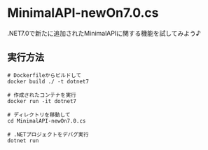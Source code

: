 # MinimalAPI-newOn7.0.cs

.NET7.0で新たに追加されたMinimalAPIに関する機能を試してみよう♪

## 実行方法

```shell
# Dockerfileからビルドして
docker build ./ -t dotnet7

# 作成されたコンテナを実行
docker run -it dotnet7

# ディレクトリを移動して
cd MinimalAPI-newOn7.0.cs

# .NETプロジェクトをデバグ実行
dotnet run
```
